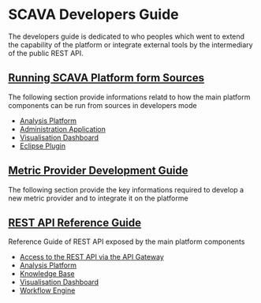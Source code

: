 
# SCAVA Developers Guide
The developers guide is dedicated to who peoples which went to extend the capability of the platform or integrate external tools by the intermediary of the public REST API.

## [Running SCAVA Platform form Sources](runing-from-sources/index.md)
The following section provide informations relatd to how the main platform components can be run from sources in developers mode

* [Analysis Platform](analysis-platform.md) 
* [Administration Application](administration-application.md) 
* [Visualisation Dashboard](visualisation-dashboard.md) 
* [Eclipse Plugin](eclipse-plugin.md)
## [Metric Provider Development Guide](metric-provider-developement-guide/index.md)
The following section provide the key informations required to develop a new metric provider and to integrate it on the platforme

## [REST API Reference Guide](api-reference-guide/index.md)
Reference Guide of REST API exposed by the main platform components

* [Access to the REST API via the API Gateway](api-gateway.md)
* [Analysis Platform](analysis-platform.md) 
* [Knowledge Base](knowledge-base.md) 
* [Visualisation Dashboard](visualisation-dashboard.md) 
* [Workflow Engine](workflow-engine.md)
